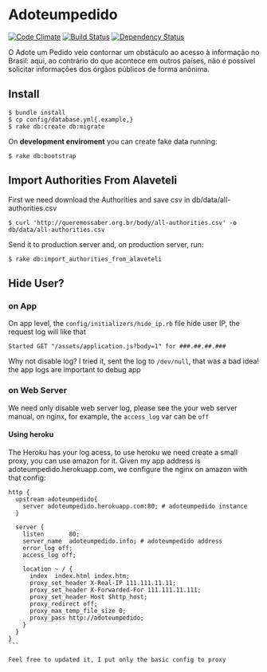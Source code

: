 Adoteumpedido
=============

[![Code Climate](https://codeclimate.com/github/dukex/adoteumpedido.png)](https://codeclimate.com/github/dukex/adoteumpedido)
[![Build Status](https://travis-ci.org/dukex/adoteumpedido.png?branch=develop)](https://travis-ci.org/dukex/adoteumpedido)
[![Dependency Status](https://gemnasium.com/dukex/adoteumpedido.png)](https://gemnasium.com/dukex/adoteumpedido)

O Adote um Pedido veio contornar um obstáculo ao acesso à informação no Brasil: aqui, ao contrário do que acontece em outros países, não é possível solicitar informações dos órgãos públicos de forma anônima.

## Install

```
$ bundle install
$ cp config/database.yml{.example,}
$ rake db:create db:migrate
```

On **development enviroment** you can create fake data running:

```
$ rake db:bootstrap
```


## Import Authorities From Alaveteli

First we need download the Authorities and save csv in db/data/all-authorities.csv

```
$ curl 'http://queremossaber.org.br/body/all-authorities.csv' -o db/data/all-authorities.csv
```

Send it to production server and, on production server, run:

```
$ rake db:import_authorities_from_alaveteli
```

## Hide User?

### on App

On app level, the ```config/initializers/hide_ip.rb``` file hide user IP, the
request log will like that

```
Started GET "/assets/application.js?body=1" for ###.##.##.###
```

Why not disable log? I tried it, sent the log to ```/dev/null```, that was a bad
idea! the app logs are important to debug app

### on Web Server

We need only disable web server log, please see the your web server manual,
on nginx, for example, the ```access_log``` var can be ```off```

#### Using heroku

The Heroku has your log acess, to use heroku we need create a small proxy, you can
use amazon for it. Given my app address is adoteumpedido.herokuapp.com, we configure
the nginx on amazon with that config:

````
http {
  upstream adoteumpedido{
    server adoteumpedido.herokuapp.com:80; # adoteumpedido instance
  }

  server {
    listen       80;
    server_name  adoteumpedido.info; # adoteumpedido address
    error_log off;
    access_log off;

    location ~ / {
      index  index.html index.htm;
      proxy_set_header X-Real-IP 111.111.11.11;
      proxy_set_header X-Forwarded-For 111.111.11.111;
      proxy_set_header Host $http_host;
      proxy_redirect off;
      proxy_max_temp_file_size 0;
      proxy_pass http://adoteumpedido;
    }
  }
}
```

Feel free to updated it, I put only the basic config to proxy

